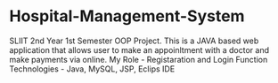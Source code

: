 # Hospital-Management-System
SLIIT 2nd Year 1st Semester OOP Project. This is a JAVA based web application that allows user to make an appoinltment with a doctor and make payments via online. My Role - Registaration and Login Function  Technologies - Java, MySQL, JSP, Eclips IDE 
